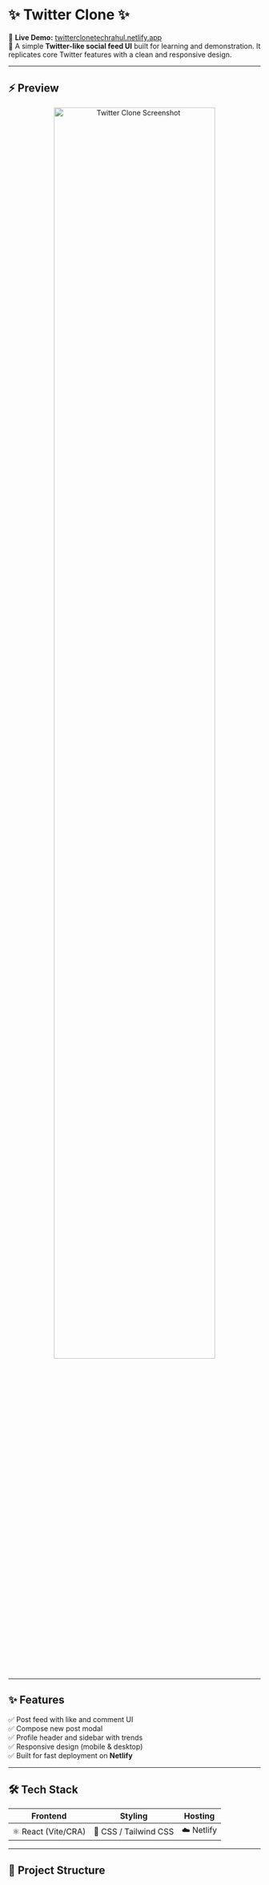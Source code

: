 # ✨ Twitter Clone ✨

🔗 **Live Demo:** [twitterclonetechrahul.netlify.app](https://twitterclonetechrahul.netlify.app/)  
📌 A simple **Twitter-like social feed UI** built for learning and demonstration. It replicates core Twitter features with a clean and responsive design.

---

## ⚡ Preview
<p align="center">
  <img src="./assets/twitter-clone-screenshot.png" alt="Twitter Clone Screenshot" width="80%">
</p>

---

## ✨ Features
✅ Post feed with like and comment UI  
✅ Compose new post modal  
✅ Profile header and sidebar with trends  
✅ Responsive design (mobile & desktop)  
✅ Built for fast deployment on **Netlify**  

---

## 🛠️ Tech Stack
| Frontend | Styling | Hosting |
|----------|---------|---------|
| ⚛️ React (Vite/CRA) | 🎨 CSS / Tailwind CSS | ☁️ Netlify |

---

## 📂 Project Structure
